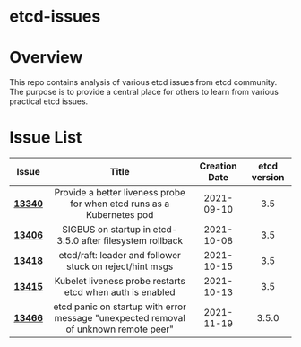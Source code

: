 etcd-issues 
======
# Overview
This repo contains analysis of various etcd issues from etcd community. The purpose is to provide a central place for others to learn from various practical etcd issues.

# Issue List
| Issue   |      Title      |  Creation Date | etcd version |
|----------|:-------------:|:------:|:------:|
| **[13340](13340)** |  Provide a better liveness probe for when etcd runs as a Kubernetes pod | 2021-09-10 | 3.5 |
| **[13406](13406)** |  SIGBUS on startup in etcd-3.5.0 after filesystem rollback | 2021-10-08 | 3.5 |
| **[13418](13418)** |  etcd/raft: leader and follower stuck on reject/hint msgs  | 2021-10-15 | 3.5 |
| **[13415](13415)** |  Kubelet liveness probe restarts etcd when auth is enabled  | 2021-10-13 | 3.5 |
| **[13466](13466)** |  etcd panic on startup with error message "unexpected removal of unknown remote peer"   | 2021-11-19 | 3.5.0 |
